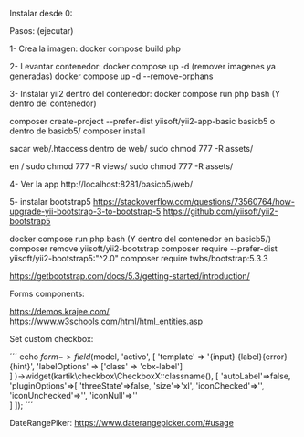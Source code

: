 Instalar desde 0:

Pasos:
(ejecutar)

1- Crea la imagen:
docker compose build php

2- Levantar contenedor:
docker compose up -d
(remover imagenes ya generadas)
docker compose up -d --remove-orphans

3- Instalar yii2 dentro del contenedor:
docker compose run php bash
(Y dentro del contenedor) 

composer create-project --prefer-dist yiisoft/yii2-app-basic basicb5
o 
dentro de basicb5/
composer install 

sacar web/.htaccess
dentro de web/
sudo chmod 777 -R assets/


en /
sudo chmod 777 -R views/
sudo chmod 777 -R assets/

4- Ver la app
http://localhost:8281/basicb5/web/


5- instalar bootstrap5
https://stackoverflow.com/questions/73560764/how-upgrade-yii-bootstrap-3-to-bootstrap-5
https://github.com/yiisoft/yii2-bootstrap5


docker compose run php bash
(Y dentro del contenedor en basicb5/) 
composer remove yiisoft/yii2-bootstrap
composer require --prefer-dist yiisoft/yii2-bootstrap5:"^2.0"
composer require twbs/bootstrap:5.3.3

https://getbootstrap.com/docs/5.3/getting-started/introduction/




Forms components:

https://demos.krajee.com/
https://www.w3schools.com/html/html_entities.asp


Set custom checkbox:

´´´
    echo $form->field($model, 'activo',
    [
        'template' => '{input}&nbsp;{label}{error}{hint}',
        'labelOptions' => ['class' => 'cbx-label']    
    ]
    )->widget(kartik\checkbox\CheckboxX::classname(), [
        'autoLabel'=>false,
        'pluginOptions'=>[
            'threeState'=>false,
            'size'=>'xl',
            'iconChecked'=>'<i class="bi bi-check-square-fill text-success" ></i>',
            'iconUnchecked'=>'<i class="bi bi-dash-square-fill text-danger"></i>',
            'iconNull'=>'<i class="bi bi-exclamation-lg text-danger"></i>'        
            ]
    ]); 
´´´


DateRangePiker:
https://www.daterangepicker.com/#usage